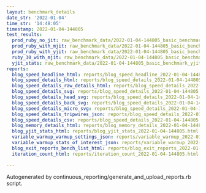 ```yaml
---
layout: benchmark_details
date_str: '2022-01-04'
time_str: '14:48:05'
timestamp: 2022-01-04-144805
test_results:
  prod_ruby_no_jit: raw_benchmark_data/2022-01-04-144805_basic_benchmark_prod_ruby_no_jit.json
  prod_ruby_with_mjit: raw_benchmark_data/2022-01-04-144805_basic_benchmark_prod_ruby_with_mjit.json
  prod_ruby_with_yjit: raw_benchmark_data/2022-01-04-144805_basic_benchmark_prod_ruby_with_yjit.json
  ruby_30_with_mjit: raw_benchmark_data/2022-01-04-144805_basic_benchmark_ruby_30_with_mjit.json
  yjit_stats: raw_benchmark_data/2022-01-04-144805_basic_benchmark_yjit_stats.json
reports:
  blog_speed_headline_html: reports/blog_speed_headline_2022-01-04-144805.html
  blog_speed_details_html: reports/blog_speed_details_2022-01-04-144805.html
  blog_speed_details_raw_details_html: reports/blog_speed_details_2022-01-04-144805.raw_details.html
  blog_speed_details_svg: reports/blog_speed_details_2022-01-04-144805.svg
  blog_speed_details_head_svg: reports/blog_speed_details_2022-01-04-144805.head.svg
  blog_speed_details_back_svg: reports/blog_speed_details_2022-01-04-144805.back.svg
  blog_speed_details_micro_svg: reports/blog_speed_details_2022-01-04-144805.micro.svg
  blog_speed_details_tripwires_json: reports/blog_speed_details_2022-01-04-144805.tripwires.json
  blog_speed_details_csv: reports/blog_speed_details_2022-01-04-144805.csv
  blog_memory_details_html: reports/blog_memory_details_2022-01-04-144805.html
  blog_yjit_stats_html: reports/blog_yjit_stats_2022-01-04-144805.html
  variable_warmup_warmup_settings_json: reports/variable_warmup_2022-01-04-144805.warmup_settings.json
  variable_warmup_stats_of_interest_json: reports/variable_warmup_2022-01-04-144805.stats_of_interest.json
  blog_exit_reports_bench_list_html: reports/blog_exit_reports_2022-01-04-144805.bench_list.html
  iteration_count_html: reports/iteration_count_2022-01-04-144805.html

---
```

Autogenerated by continuous_reporting/generate_and_upload_reports.rb script.
